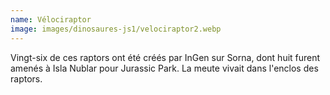 ```yaml
---
name: Vélociraptor
image: images/dinosaures-js1/velociraptor2.webp
---
```

Vingt-six de ces raptors ont été créés par InGen sur Sorna, dont huit furent amenés à Isla Nublar pour Jurassic Park. La meute vivait dans l'enclos des raptors.